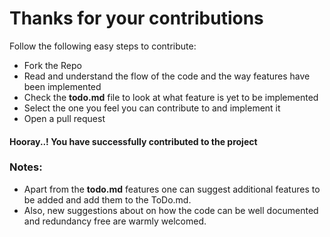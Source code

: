 # Thanks for your contributions

Follow the following easy steps to contribute:
  - Fork the Repo
  - Read and understand the flow of the code and the way features have been implemented
  - Check the **todo.md** file to look at what feature is yet to be implemented
  - Select the one you feel you can contribute to and implement it
  - Open a pull request
#### Hooray..! You have successfully contributed to the project

### Notes:
  - Apart from the **todo.md** features one can suggest additional features to be added and add them to the ToDo.md.
  - Also, new suggestions about on how the code can be well documented and redundancy free are warmly welcomed.
